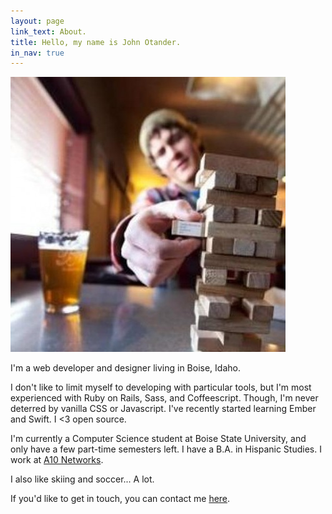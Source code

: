 ```yaml
---
layout: page
link_text: About.
title: Hello, my name is John Otander.
in_nav: true
---
```


<div class="half-width mb3">
  <img src="/public/images/me.jpeg" class="half-width mt3 mb2" />
</div>

I'm a web developer and designer living in Boise, Idaho.

I don't like to limit myself to developing with particular tools, but I'm most experienced with Ruby on Rails, Sass, and Coffeescript. Though, I'm never deterred by vanilla CSS or Javascript. I've recently started learning Ember and Swift. I &lt;3 open source.

I'm currently a Computer Science student at Boise State University, and only have a few part-time semesters left. I have a B.A. in Hispanic Studies. I work at [A10 Networks](https://a10networks.com).

<p class="mid-gray italic p4 mt4 mb4 center bg-lightest">I also like skiing and soccer... A lot.</p>

If you'd like to get in touch, you can contact me [here](/contact).
